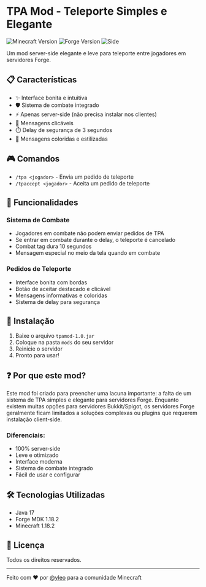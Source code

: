 # TPA Mod - Teleporte Simples e Elegante

![Minecraft Version](https://img.shields.io/badge/Minecraft-1.18.2-brightgreen)
![Forge Version](https://img.shields.io/badge/Forge-40.2.0-blue)
![Side](https://img.shields.io/badge/Side-Server-red)

Um mod server-side elegante e leve para teleporte entre jogadores em servidores Forge.

## 📋 Características

- ✨ Interface bonita e intuitiva
- 🛡️ Sistema de combate integrado  
- ⚡ Apenas server-side (não precisa instalar nos clientes)
- 🎯 Mensagens clicáveis
- ⏱️ Delay de segurança de 3 segundos
- 🎨 Mensagens coloridas e estilizadas

## 🎮 Comandos

- `/tpa <jogador>` - Envia um pedido de teleporte
- `/tpaccept <jogador>` - Aceita um pedido de teleporte

## 🌟 Funcionalidades

### Sistema de Combate
- Jogadores em combate não podem enviar pedidos de TPA
- Se entrar em combate durante o delay, o teleporte é cancelado
- Combat tag dura 10 segundos
- Mensagem especial no meio da tela quando em combate

### Pedidos de Teleporte
- Interface bonita com bordas
- Botão de aceitar destacado e clicável
- Mensagens informativas e coloridas
- Sistema de delay para segurança

## 🔧 Instalação

1. Baixe o arquivo `tpamod-1.0.jar`
2. Coloque na pasta `mods` do seu servidor
3. Reinicie o servidor
4. Pronto para usar!

## ❓ Por que este mod?

Este mod foi criado para preencher uma lacuna importante: a falta de um sistema de TPA simples e elegante para servidores Forge. Enquanto existem muitas opções para servidores Bukkit/Spigot, os servidores Forge geralmente ficam limitados a soluções complexas ou plugins que requerem instalação client-side.

### Diferenciais:
- 100% server-side
- Leve e otimizado
- Interface moderna
- Sistema de combate integrado
- Fácil de usar e configurar

## 🛠️ Tecnologias Utilizadas

- Java 17
- Forge MDK 1.18.2
- Minecraft 1.18.2

## 📝 Licença

Todos os direitos reservados.

---

Feito com ❤️ por [@yleo](https://github.com/yleosamp) para a comunidade Minecraft
